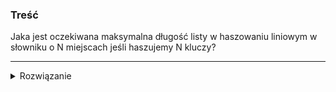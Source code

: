 ### Treść
Jaka jest oczekiwana maksymalna długość listy w haszowaniu liniowym w słowniku o N
miejscach jeśli haszujemy N kluczy?

------
<details><summary>Rozwiązanie</summary>
<p>
    
Po pierwsze, haszowanie liniowe = haszowanie z adresowaniem
otwartym gdzie f. haszującą mamy stworzoną za pomocą metody liniowej, czyli z h(x) robi się h(x, i) = (h(x) + i) mod m.
Zatem oczekiwana maksymalna długość listy to N.
